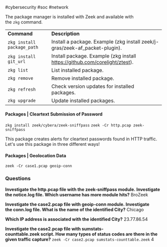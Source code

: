 #cybersecurity #soc #network 

The package manager is installed with Zeek and available with the `zkg` command.

|   |   |
|---|---|
|**Command**|**Description**|
|`zkg install package_path`|Install a package. Example (zkg install zeek/j-gras/zeek-af_packet-plugin).|
|`zkg install git_url`|Install package. Example (zkg install https://github.com/corelight/ztest).|
|`zkg list`|List installed package.|
|`zkg remove`|Remove installed package.|
|`zkg refresh`|Check version updates for installed packages.|
|`zkg upgrade`|Update installed packages.|

#### Packages | **Cleartext Submission of Password**
`zkg install zeek/cybera/zeek-sniffpass`
`zeek -Cr http.pcap zeek-sniffpass`

This package creates alerts for cleartext passwords found in HTTP traffic. Let's use this package in three different ways!

#### Packages | Geolocation Data
`zeek -Cr case1.pcap geoip-conn`

### Questions
**Investigate the http.pcap file with the zeek-sniffpass module. Investigate the notice.log file. Which username has more module hits?**
BroZeek


**Investigate the case2.pcap file with geoip-conn module. Investigate the conn.log file. What is the name of the identified City?**
Chicago

**Which IP address is associated with the identified City?**
23.77.86.54

**Investigate the case2.pcap file with sumstats-counttable.zeek script. How many types of status codes are there in the given traffic capture?**
`zeek -Cr case2.pcap sumstats-counttable.zeek`
4